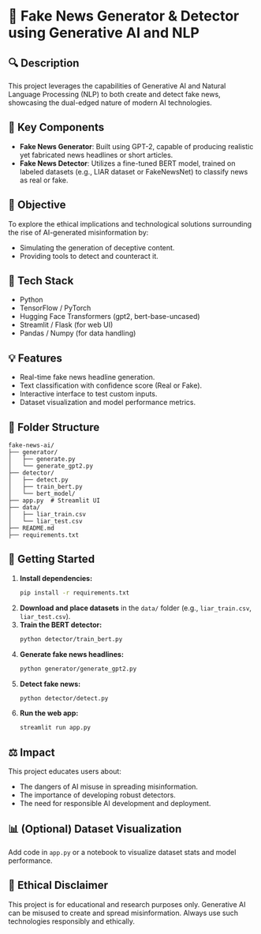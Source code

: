 # 🚨 Fake News Generator & Detector using Generative AI and NLP

## 🔍 Description
This project leverages the capabilities of Generative AI and Natural Language Processing (NLP) to both create and detect fake news, showcasing the dual-edged nature of modern AI technologies.

## 🧠 Key Components
- **Fake News Generator**: Built using GPT-2, capable of producing realistic yet fabricated news headlines or short articles.
- **Fake News Detector**: Utilizes a fine-tuned BERT model, trained on labeled datasets (e.g., LIAR dataset or FakeNewsNet) to classify news as real or fake.

## 🎯 Objective
To explore the ethical implications and technological solutions surrounding the rise of AI-generated misinformation by:
- Simulating the generation of deceptive content.
- Providing tools to detect and counteract it.

## 🧰 Tech Stack
- Python
- TensorFlow / PyTorch
- Hugging Face Transformers (gpt2, bert-base-uncased)
- Streamlit / Flask (for web UI)
- Pandas / Numpy (for data handling)

## 💡 Features
- Real-time fake news headline generation.
- Text classification with confidence score (Real or Fake).
- Interactive interface to test custom inputs.
- Dataset visualization and model performance metrics.

## 📁 Folder Structure
```
fake-news-ai/
├── generator/
│   ├── generate.py
│   └── generate_gpt2.py
├── detector/
│   ├── detect.py
│   ├── train_bert.py
│   └── bert_model/
├── app.py  # Streamlit UI
├── data/
│   ├── liar_train.csv
│   └── liar_test.csv
├── README.md
├── requirements.txt
```

## 🚀 Getting Started
1. **Install dependencies:**
   ```bash
   pip install -r requirements.txt
   ```
2. **Download and place datasets** in the `data/` folder (e.g., `liar_train.csv`, `liar_test.csv`).
3. **Train the BERT detector:**
   ```bash
   python detector/train_bert.py
   ```
4. **Generate fake news headlines:**
   ```bash
   python generator/generate_gpt2.py
   ```
5. **Detect fake news:**
   ```bash
   python detector/detect.py
   ```
6. **Run the web app:**
   ```bash
   streamlit run app.py
   ```

## ⚖️ Impact
This project educates users about:
- The dangers of AI misuse in spreading misinformation.
- The importance of developing robust detectors.
- The need for responsible AI development and deployment.

## 📊 (Optional) Dataset Visualization
Add code in `app.py` or a notebook to visualize dataset stats and model performance.

## 📝 Ethical Disclaimer
This project is for educational and research purposes only. Generative AI can be misused to create and spread misinformation. Always use such technologies responsibly and ethically. 